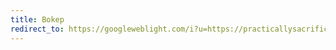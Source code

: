 ```yaml
---
title: Bokep
redirect_to: https://googleweblight.com/i?u=https://practicallysacrificestock.com/uu7iqk2qw?key=fe87dd3bf9ff68b702549362d10c7b46
---
```

